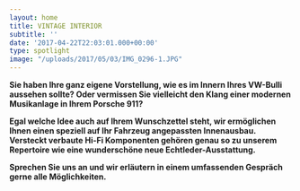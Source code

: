 ```yaml
---
layout: home
title: VINTAGE INTERIOR
subtitle: ''
date: '2017-04-22T22:03:01.000+00:00'
type: spotlight
image: "/uploads/2017/05/03/IMG_0296-1.JPG"
---
```



**Sie haben Ihre ganz eigene Vorstellung,
wie es im Innern Ihres VW-Bulli aussehen sollte?
Oder vermissen Sie vielleicht den Klang einer modernen Musikanlage
in Ihrem Porsche 911?**

**Egal welche Idee auch auf Ihrem Wunschzettel steht,
wir ermöglichen Ihnen einen speziell auf Ihr Fahrzeug angepassten Innenausbau. Versteckt verbaute Hi-Fi Komponenten gehören genau so zu unserem Repertoire
wie eine wunderschöne neue Echtleder-Ausstattung.**

**Sprechen Sie uns an
und wir erläutern in einem umfassenden Gespräch gerne alle Möglichkeiten.**